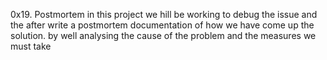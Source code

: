 0x19. Postmortem
in this project we hill be working to debug the issue and the after write a postmortem documentation of how we have come up the solution. by well analysing the cause of the problem and the measures we must take